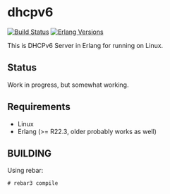 dhcpv6
======
[![Build Status][travis badge]][travis]
[![Erlang Versions][erlang version badge]][travis]

This is DHCPv6 Server in Erlang for running on Linux.

Status
------

Work in progress, but somewhat working.

Requirements
------------

* Linux
* Erlang (>= R22.3, older probably works as well)

BUILDING
--------

Using rebar:

    # rebar3 compile

<!-- Badges -->
[travis]: https://travis-ci.com/travelping/dhcpv6
[travis badge]: https://img.shields.io/travis/travelping/com/dhcpv6/master.svg?style=flat-square
[erlang version badge]: https://img.shields.io/badge/erlang-R22.3%20to%23.0-blue.svg?style=flat-square
